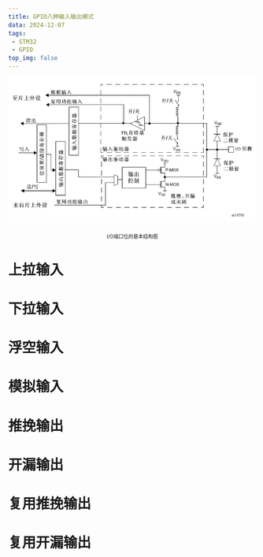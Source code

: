 ```yaml
---
title: GPIO八种输入输出模式
data: 2024-12-07
tags:
 - STM32
 - GPIO
top_img: false
---
```




![IO端口基本结构图](https://github.com/choomoray/choomoray.github.io/raw/refs/heads/_posts/2024/2024-12-07%20GPIO%E5%85%AB%E7%A7%8D%E8%BE%93%E5%85%A5%E8%BE%93%E5%87%BA%E6%A8%A1%E5%BC%8F/IO%E7%AB%AF%E5%8F%A3%E4%BD%8D%E7%9A%84%E5%9F%BA%E6%9C%AC%E7%BB%93%E6%9E%84%E5%9B%BE.webp)

<center><font size=1>I/O端口位的基本结构图</font></center>

# 上拉输入



# 下拉输入



# 浮空输入



# 模拟输入



# 推挽输出



# 开漏输出



# 复用推挽输出



# 复用开漏输出

